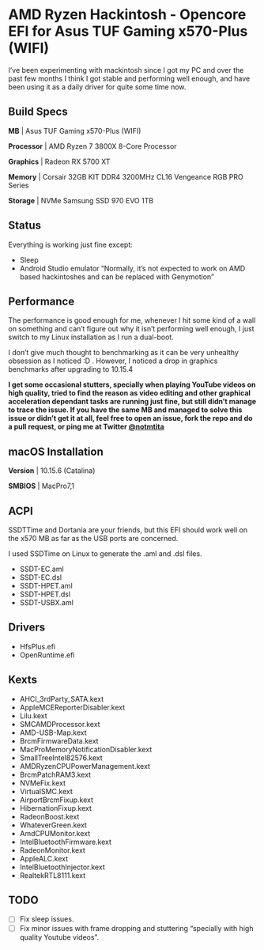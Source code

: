 # AMD Ryzen Hackintosh - Opencore EFI for Asus TUF Gaming x570-Plus (WIFI)

I’ve been experimenting with mackintosh since I got my PC and over the past few months I think I got stable and performing well enough, and have been using it as a daily driver for quite some time now.



## Build Specs

**MB** | Asus TUF Gaming x570-Plus (WIFI)

**Processor** | AMD Ryzen 7 3800X 8-Core Processor

**Graphics** | Radeon RX 5700 XT

**Memory** | Corsair 32GB KIT DDR4 3200MHz CL16 Vengeance RGB PRO Series

**Storage** | NVMe Samsung SSD 970 EVO 1TB

## Status

Everything is working just fine except:

- Sleep
- Android Studio emulator “Normally, it’s not expected to work on AMD based hackintoshes and can be replaced with Genymotion”


## Performance
The performance is good enough for me, whenever I hit some kind of a wall on something and can’t figure out why it isn’t performing well enough, I just switch to my Linux installation as I run a dual-boot.

I don’t give much thought to benchmarking as it can be very unhealthy obsession as I noticed :D . However, I noticed a drop in graphics benchmarks after upgrading to 10.15.4

**I get some occasional stutters, specially when playing YouTube videos on high quality, tried to find the reason as video editing and other graphical acceleration dependant tasks are running just fine, but still didn’t manage to trace the issue.
If you have the same MB and managed to solve this issue or didn’t get it at all, feel free to open an issue, fork the repo and do a pull request, or ping me at Twitter [@notmtita](https://twitter.com/notmtita)**

## macOS Installation

**Version** | 10.15.6 (Catalina) 

**SMBIOS** | MacPro7,1

## ACPI

SSDTTime and Dortania are your friends, but this EFI should work well on the x570 MB as far as the USB ports are concerned.

I used SSDTime on Linux to generate the .aml and .dsl files.

- SSDT-EC.aml
- SSDT-EC.dsl
- SSDT-HPET.aml
- SSDT-HPET.dsl
- SSDT-USBX.aml

## Drivers

- HfsPlus.efi
- OpenRuntime.efi

## Kexts

- AHCI_3rdParty_SATA.kext
- AppleMCEReporterDisabler.kext         
- Lilu.kext                             
- SMCAMDProcessor.kext
- AMD-USB-Map.kext                      
- BrcmFirmwareData.kext
- MacProMemoryNotificationDisabler.kext
- SmallTreeIntel82576.kext
- AMDRyzenCPUPowerManagement.kext       
- BrcmPatchRAM3.kext                    
- NVMeFix.kext                          
- VirtualSMC.kext
- AirportBrcmFixup.kext
- HibernationFixup.kext
- RadeonBoost.kext
- WhateverGreen.kext
- AmdCPUMonitor.kext
- IntelBluetoothFirmware.kext
- RadeonMonitor.kext
- AppleALC.kext
- IntelBluetoothInjector.kext
- RealtekRTL8111.kext

## TODO

- [ ] Fix sleep issues.
- [ ] Fix minor issues with frame dropping and stuttering “specially with high quality Youtube videos”.

